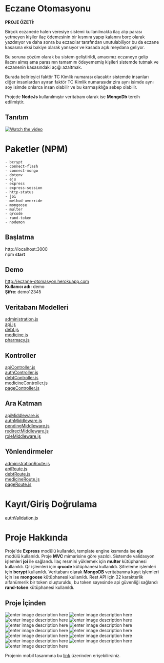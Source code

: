 # Eczane Otomasyonu

**PROJE ÖZETİ:**

Birçok eczanede halen veresiye sistemi kullanılmakta ilaç alıp parası yetmeyen kişiler ilaç ödemesinin bir kısmını yapıp kalanını borç olarak yazdırıyor ve daha sonra bu eczacılar tarafından unutulabiliyor bu da eczane kasasına eksi bakiye olarak yansıyor ve kasada açık meydana geliyor.

Bu soruna çözüm olarak bu sistem geliştirildi, amacımız eczaneye gelip ilacını almış ama parasının tamamını ödeyememiş kişileri sistemde tutmak ve eczanenin kasasındaki açığı azaltmak.

Burada belirleyici faktör TC Kimlik numarası olacaktır sistemde insanları diğer insanlardan ayıran faktör TC Kimlik numarasıdır zira aynı isimde aynı soy isimde onlarca insan olabilir ve bu karmaşıklığa sebep olabilir.

Projede **NodeJs** kullanılmıştır veritabanı olarak ise **MongoDb** tercih edilmiştir.

## Tanıtım

[![Watch the video](https://i.hizliresim.com/3z3cwyo.png)](https://youtu.be/E8d4P2p-hXs)

# Paketler (NPM)

    - bcrypt 
    - connect-flash
    - connect-mongo
    - dotenv
    - ejs
    - express
    - express-session
    - http-status
    - joi
    - method-override
    - mongoose
    - multer
    - qrcode
    - rand-token
    - nodemon

## Başlatma

http://localhost:3000<br>
npm **start**<br>

## Demo
http://eczane-otomasyon.herokuapp.com<br>
**Kullanıcı adı:** demo<br>
**Şifre:** demo12345

## Veritabanı Modelleri

[administration.js](https://github.com/fatihgumus59/Eczane-Otomasyonu/blob/master/models/administration.js "administration.js")<br>
[api.js](https://github.com/fatihgumus59/Eczane-Otomasyonu/blob/master/models/api.js "api.js")<br>
[debt.js](https://github.com/fatihgumus59/Eczane-Otomasyonu/blob/master/models/debt.js "debt.js")<br>
[medicine.js](https://github.com/fatihgumus59/Eczane-Otomasyonu/blob/master/models/medicine.js "medicine.js")<br>
[pharmacy.js](https://github.com/fatihgumus59/Eczane-Otomasyonu/blob/master/models/pharmacy.js "pharmacy.js")<br>

## Kontroller

[apiController.js](https://github.com/fatihgumus59/Eczane-Otomasyonu/blob/master/controllers/apiController.js "apiController.js")<br>
[authController.js](https://github.com/fatihgumus59/Eczane-Otomasyonu/blob/master/controllers/authController.js "authController.js")<br>
[debtController.js](https://github.com/fatihgumus59/Eczane-Otomasyonu/blob/master/controllers/debtController.js "debtController.js")<br>
[medicineController.js](https://github.com/fatihgumus59/Eczane-Otomasyonu/blob/master/controllers/medicineController.js "medicineController.js")<br>
[pageController.js](https://github.com/fatihgumus59/Eczane-Otomasyonu/blob/master/controllers/pageController.js "pageController.js")<br>

## Ara Katman

[apiMiddleware.js](https://github.com/fatihgumus59/Eczane-Otomasyonu/blob/master/middlewares/apiMiddleware.js "apiMiddleware.js")<br>
[authMiddleware.js](https://github.com/fatihgumus59/Eczane-Otomasyonu/blob/master/middlewares/authMiddleware.js "authMiddleware.js")<br>
[pendingMiddleware.js](https://github.com/fatihgumus59/Eczane-Otomasyonu/blob/master/middlewares/pendingMiddleware.js "pendingMiddleware.js")<br>
[redirectMiddleware.js](https://github.com/fatihgumus59/Eczane-Otomasyonu/blob/master/middlewares/redirectMiddleware.js "redirectMiddleware.js")<br>
[roleMiddleware.js](https://github.com/fatihgumus59/Eczane-Otomasyonu/blob/master/middlewares/roleMiddleware.js "roleMiddleware.js")<br>

## Yönlendirmeler

[administrationRoute.js](https://github.com/fatihgumus59/Eczane-Otomasyonu/blob/master/routes/administrationRoute.js "administrationRoute.js")<br>
[apiRoute.js](https://github.com/fatihgumus59/Eczane-Otomasyonu/blob/master/routes/apiRoute.js "apiRoute.js")<br>
[debtRoute.js](https://github.com/fatihgumus59/Eczane-Otomasyonu/blob/master/routes/debtRoute.js "debtRoute.js")<br>
[medicineRoute.js](https://github.com/fatihgumus59/Eczane-Otomasyonu/blob/master/routes/medicineRoute.js "medicineRoute.js")<br>
[pageRoute.js](https://github.com/fatihgumus59/Eczane-Otomasyonu/blob/master/routes/pageRoute.js "pageRoute.js")<br>


# Kayıt/Giriş Doğrulama

[authValidation.js](https://github.com/fatihgumus59/Eczane-Otomasyonu/blob/master/validations/authValidation.js "authValidation.js")

# Proje Hakkında

Proje'de **Express** modülü kullanıldı, template engine kısmında ise **ejs** modülü kullanıldı. Proje **MVC** mimarisine göre yazıldı. Sistemde validasyon işlemleri **joi** ile sağlandı. İlaç resmini yüklemek için **multer** kütüphanesi kullanıldı. Qr işlemleri için **qrcode** kütüphanesi kullanıldı. Şifreleme işlemleri için **bcrypt** kullanıldı. Veritabanı olarak **MongoDB** veritabanına kayıt işlemleri için ise **mongoose** kütüphanesi kullanıldı. Rest API için 32 karakterlik alfanümerik bir token oluşturuldu, bu token sayesinde api güvenliği sağlandı **rand-token** kütüphanesi kullanıldı.

## Proje İçinden

![enter image description here](https://i.hizliresim.com/fmarkrg.png)
![enter image description here](https://i.hizliresim.com/gzmi2np.png)
![enter image description here](https://i.hizliresim.com/na209lk.png)
![enter image description here](https://i.hizliresim.com/cxbe8p8.png)
![enter image description here](https://i.hizliresim.com/mcitg3l.png)
![enter image description here](https://i.hizliresim.com/6lotgpk.png)
![enter image description here](https://i.hizliresim.com/a5w4frl.png)
![enter image description here](https://i.hizliresim.com/1w572se.png)
![enter image description here](https://i.hizliresim.com/i2f6zjk.png)
![enter image description here](https://i.hizliresim.com/2eceksy.png)
![enter image description here](https://i.hizliresim.com/bl5ogtq.png)
![enter image description here](https://i.hizliresim.com/pvqhaxr.png)
![enter image description here](https://i.hizliresim.com/gzvhyyd.png)

Projenin mobil tasarımına bu [link](https://www.behance.net/gallery/144389355/Eczane-Otomasyonu) üzerinden erişebilirsiniz.

